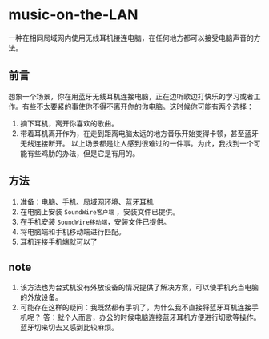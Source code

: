 # music-on-the-LAN
一种在相同局域网内使用无线耳机接连电脑，在任何地方都可以接受电脑声音的方法。
## 前言
想象一个场景，你在用蓝牙无线耳机连接电脑，正在边听歌边打快乐的学习或者工作。有些不太要紧的事使你不得不离开你的你电脑。这时候你可能有两个选择：
1. 摘下耳机，离开你喜欢的歌曲。
2. 带着耳机离开作为，在走到距离电脑太远的地方音乐开始变得卡顿，甚至蓝牙无线连接断开。
以上场景都是让人感到很难过的一件事。为此，我找到一个可能有些鸡肋的办法，但是它是有用的。
## 方法
1. 准备：电脑、手机、局域网环境、蓝牙耳机
2. 在电脑上安装 `SoundWire客户端` ，安装文件已提供。
3. 在手机安装 `SoundWire移动端`，安装文件已提供。
5. 将电脑端和手机移动端进行匹配。
6. 耳机连接手机端就可以了
## note
1. 该方法也为台式机没有外放设备的情况提供了解决方案，可以使手机充当电脑的外放设备。
2. 可能存在这样的疑问：我既然都有手机了，为什么我不直接将蓝牙耳机连接手机呢？
   答：就个人而言，办公的时候电脑连接蓝牙耳机方便进行切歌等操作。蓝牙切来切去又感到比较麻烦。
